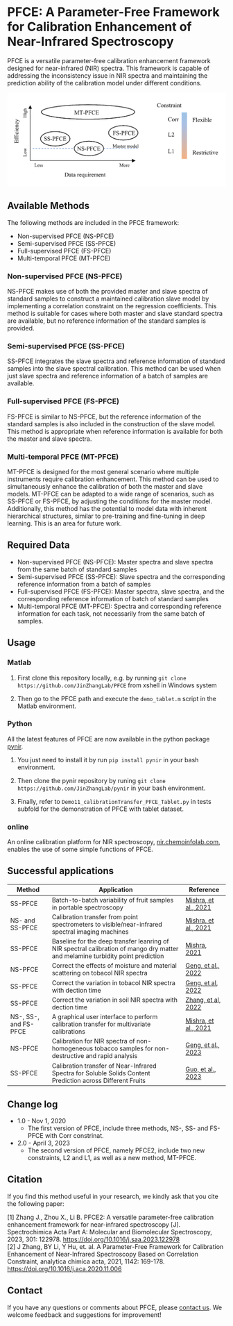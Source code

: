 # PFCE: A Parameter-Free Framework for Calibration Enhancement of Near-Infrared Spectroscopy

PFCE is a versatile parameter-free calibration enhancement framework designed for near-infrared (NIR) spectra. This framework is capable of addressing the inconsistency issue in NIR spectra and maintaining the prediction ability of the calibration model under different conditions. 



![TOC.PNG](TOC.PNG "TOC")


## Available Methods

The following methods are included in the PFCE framework:

- Non-supervised PFCE (NS-PFCE)
- Semi-supervised PFCE (SS-PFCE)
- Full-supervised PFCE (FS-PFCE)
- Multi-temporal PFCE (MT-PFCE)

### Non-supervised PFCE (NS-PFCE)

NS-PFCE makes use of both the provided master and slave spectra of standard samples to construct a maintained calibration slave model by implementing a correlation constraint on the regression coefficients. This method is suitable for cases where both master and slave standard spectra are available, but no reference information of the standard samples is provided.

### Semi-supervised PFCE (SS-PFCE)

SS-PFCE integrates the slave spectra and reference information of standard samples into the slave spectral calibration. This method can be used when just slave spectra and reference information of a batch of samples are available. 

### Full-supervised PFCE (FS-PFCE)

FS-PFCE is similar to NS-PFCE, but the reference information of the standard samples is also included in the construction of the slave model. This method is appropriate when reference information is available for both the master and slave spectra.

### Multi-temporal PFCE (MT-PFCE)

MT-PFCE is designed for the most general scenario where multiple instruments require calibration enhancement. This method can be used to simultaneously enhance the calibration of both the master and slave models. MT-PFCE can be adapted to a wide range of scenarios, such as SS-PFCE or FS-PFCE, by adjusting the conditions for the master model. Additionally, this method has the potential to model data with inherent hierarchical structures, similar to pre-training and fine-tuning in deep learning. This is an area for future work.



## Required Data

- Non-supervised PFCE (NS-PFCE): Master spectra and slave spectra from the same batch of standard samples
- Semi-supervised PFCE (SS-PFCE): Slave spectra and the corresponding reference information from a batch of samples
- Full-supervised PFCE (FS-PFCE): Master spectra, slave spectra, and the corresponding reference information of batch of standard samples
- Multi-temporal PFCE (MT-PFCE):  Spectra and corresponding reference information for each task, not necessarily from the same batch of samples.

## Usage

### Matlab

1. First clone this repository locally, e.g. by running `git clone https://github.com/JinZhangLab/PFCE` from xshell in Windows system

2. Then go to the PFCE path and execute the `demo_tablet.m` script in the Matlab environment.

### Python

All the latest features of PFCE are now available in the python package [pynir](https://pypi.org/project/pynir/). 

1. You just need to install it by run `pip install pynir` in your bash environment.

2. Then clone the pynir repository by runing `git clone https://github.com/JinZhangLab/pynir` in your bash environment. 

3. Finally, refer to `Demo11_calibrationTransfer_PFCE_Tablet.py` in tests subfold for the demonstration of PFCE with tablet dataset.

### online

An online calibration platform for NIR spectroscopy, [nir.chemoinfolab.com](https://nir.chemoinfolab.com), enables the use of some simple functions of PFCE.



## Successful applications

| Method                | Application                                                                                                                     | Reference                                                                                                                          |
| --------------------- | ------------------------------------------------------------------------------------------------------------------------------- | ---------------------------------------------------------------------------------------------------------------------------------- |
| SS-PFCE               | Batch-to-batch variability of fruit samples in portable spectroscopy                                                            | [Mishra, et al., 2021](https://www.sciencedirect.com/science/article/pii/S0003267021005973)                                        |
| NS- and SS-PFCE       | Calibration transfer from point spectrometers to visible/near-infrared spectral imaging machines                                | [Mishra, et al., 2021](https://www.sciencedirect.com/science/article/pii/S0003267021009806)                                        |
| SS-PFCE               | Baseline for the deep transfer leanring of NIR spectral calibration of mango dry matter and melamine turbidity point prediction | [Mishra, 2021](https://www.sciencedirect.com/science/article/pii/S0169743921000514)                                                |
| NS-PFCE               | Correct the effects of moisture and material scattering on tobacol NIR spectra                                                  | [Geng, et al., 2022](https://www.sciencedirect.com/science/article/abs/pii/S0026265X22006257)                                      |
| SS-PFCE               | Correct the variation in tobacol NIR spectra with dection time                                                                  | [Geng, et al, 2022](http://www.fxcsxb.com/fxcsxb/ch/reader/create_pdf.aspx?file_no=20220714&flag=1&journal_id=fxcsxb&year_id=2022) |
| SS-PFCE               | Correct the variation in soil NIR spectra with dection time                                                                     | [Zhang, et al, 2022](http://www.analchem.cn/article/doi/10.19756/j.issn.0253-3820.211236)                                          |
| NS-, SS-, and FS-PFCE | A graphical user interface to perform calibration transfer for multivariate calibrations                                        | [Mishra, et al., 2021](https://www.sciencedirect.com/science/article/pii/S0169743921001064)                                        |
| NS-PFCE               | Calibration for NIR spectra of non-homogeneous tobacco samples for non-destructive and rapid analysis                           | [Geng, et al., 2023](https://doi.org/10.1039/D2AY01805E)                                                                           |
| SS-PFCE | Calibration transfer of Near-Infrared Spectra for Soluble Solids Content Prediction across Different Fruits |  [Guo, et al., 2023](https://www.mdpi.com/2076-3417/13/9/5417)|

## Change log

- 1.0 - Nov 1, 2020
  - The first version of PFCE, include three methods, NS-, SS- and FS-PFCE with Corr constrinat.
- 2.0 - April 3, 2023
  - The second version of PFCE, namely PFCE2, include two new constraints, L2 and L1, as well as a new method, MT-PFCE.

## Citation

If you find this method useful in your research, we kindly ask that you cite the following paper:

[1] Zhang J., Zhou X., Li B. PFCE2: A versatile parameter-free calibration enhancement framework for near-infrared spectroscopy [J]. Spectrochimica Acta Part A: Molecular and Biomolecular Spectroscopy, 2023, 301: 122978. https://doi.org/10.1016/j.saa.2023.122978  
[2] J Zhang, BY Li, Y Hu, et. al. A Parameter-Free Framework for Calibration Enhancement of Near-Infrared Spectroscopy Based on Correlation Constraint, analytica chimica acta, 2021, 1142: 169-178. https://doi.org/10.1016/j.aca.2020.11.006



## Contact

If you have any questions or comments about PFCE, please [contact us](mailto:zhangjin@mail.nankai.edu.cn). We welcome feedback and suggestions for improvement!
